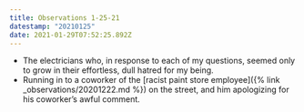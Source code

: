 ```yaml
---
title: Observations 1-25-21
datestamp: "20210125"
date: 2021-01-29T07:52:25.892Z
---
```

- The electricians who, in response to each of my questions, seemed only to grow in their effortless, dull hatred for my being.
- Running in to a coworker of the [racist paint store employee]({% link _observations/20201222.md %}) on the street, and him apologizing for his coworker’s awful comment.
